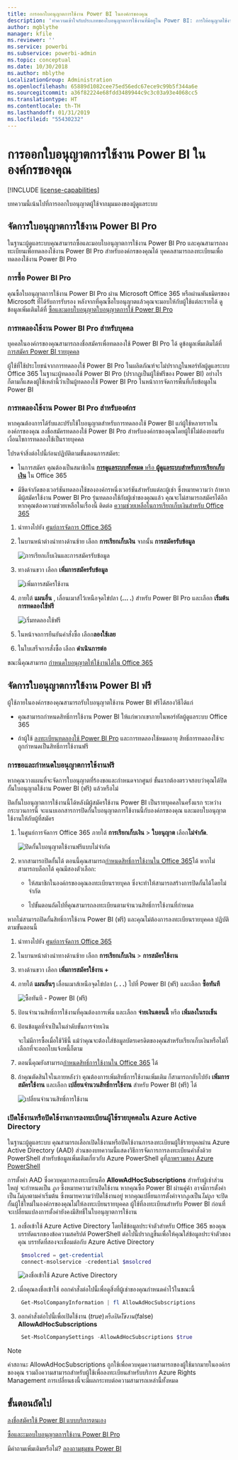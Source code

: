```yaml
---
title: การออกใบอนุญาตการใช้งาน Power BI ในองค์กรของคุณ
description: 'ทำความเข้าใจกับประเภทของใบอนุญาตการใช้งานที่มีอยู่ใน Power BI: การให้อนุญาตใช้งานฟรี, Power BI Pro และ Power BI Premium'
author: mgblythe
manager: kfile
ms.reviewer: ''
ms.service: powerbi
ms.subservice: powerbi-admin
ms.topic: conceptual
ms.date: 10/30/2018
ms.author: mblythe
LocalizationGroup: Administration
ms.openlocfilehash: 65889d1082cee75ed56edc67ece9c99b5f344a6e
ms.sourcegitcommit: a36f82224e68fdd3489944c9c3c03a93e4068cc5
ms.translationtype: HT
ms.contentlocale: th-TH
ms.lasthandoff: 01/31/2019
ms.locfileid: "55430232"
---
```

# <a name="power-bi-licensing-in-your-organization"></a>การออกใบอนุญาตการใช้งาน Power BI ในองค์กรของคุณ

[!INCLUDE [license-capabilities](includes/license-capabilities.md)]

บทความนี้เน้นไปที่การออกใบอนุญาตผู้ใช้จากมุมมองของผู้ดูแลระบบ

## <a name="manage-power-bi-pro-licenses"></a>จัดการใบอนุญาตการใช้งาน Power BI Pro

ในฐานะผู้ดูแลระบบคุณสามารถซื้อและมอบใบอนุญาตการใช้งาน Power BI Pro และคุณสามารถลงทะเบียนเพื่อทดลองใช้งาน Power BI Pro สำหรับองค์กรของคุณได้ บุคคลสามารถลงทะเบียนเพื่อทดลองใช้งาน Power BI Pro

### <a name="purchasing-power-bi-pro"></a>การซื้อ Power BI Pro

คุณซื้อใบอนุญาตการใช้งาน Power BI Pro ผ่าน Microsoft Office 365 หรือผ่านพันธมิตรของ Microsoft ที่ได้รับการรับรอง หลังจากที่คุณซื้อใบอนุญาตแล้วคุณจะมอบให้กับผู้ใช้แต่ละรายได้ ดูข้อมูลเพิ่มเติมได้ที่ [ซื้อและมอบใบอนุญาตใบอนุญาตการใช้ Power BI Pro](service-admin-purchasing-power-bi-pro.md)

### <a name="power-bi-pro-trial-for-individuals"></a>การทดลองใช้งาน Power BI Pro สำหรับบุคคล

บุคคลในองค์กรของคุณสามารถลงชื่อสมัครเพื่อทดลองใช้ Power BI Pro ได้ ดูข้อมูลเพิ่มเติมได้ที่ [การสมัคร Power BI รายบุคคล](service-self-service-signup-for-power-bi.md)

ผู้ใช้ที่ใช้ประโยชน์จากการทดลองใช้ Power BI Pro ในผลิตภัณฑ์จะไม่ปรากฏในพอร์ทัลผู้ดูแลระบบ Office 365 ในฐานะผู้ทดลองใช้ Power BI Pro (ปรากฏเป็นผู้ใช้ฟรีของ Power BI) อย่างไรก็ตามก็แสดงผู้ใช้เหล่านี้ว่าเป็นผู้ทดลองใช้ Power BI Pro ในหน้าการจัดการพื้นที่เก็บข้อมูลใน Power BI

### <a name="power-bi-pro-trial-for-organizations"></a>การทดลองใช้งาน Power BI Pro สำหรับองค์กร

หากคุณต้องการได้รับและปรับใช้ใบอนุญาตสำหรับการทดลองใช้ Power BI แก่ผู้ใช้หลายรายในองค์กรของคุณ ลงชื่อสมัครทดลองใช้ Power BI Pro สำหรับองค์กรของคุณโดยผู้ใช้ไม่ต้องยอมรับเงื่อนไขการทดลองใช้เป็นรายบุคคล

โปรดจำสิ่งต่อไปนี้ก่อนปฏิบัติตามขั้นตอนการสมัคร:

* ในการสมัคร คุณต้องเป็นสมาชิกใน [**การดูแลระบบทั้งหมด** หรือ **ผู้ดูแลระบบสำหรับการเรียกเก็บเงิน**](https://support.office.com/article/about-office-365-admin-roles-da585eea-f576-4f55-a1e0-87090b6aaa9d) ใน Office 365

* มีขีดจำกัดของเวอร์ชันทดลองใช้ขององค์กรหนึ่งเวอร์ชันสำหรับแต่ละผู้เช่า ซึ่งหมายความว่า ถ้าหากมีผู้สมัครใช้งาน Power BI Pro รุ่นทดลองใช้กับผู้เช่าของคุณแล้ว คุณจะไม่สามารถสมัครได้อีก หากคุณต้องความช่วยเหลือในเรื่องนี้ ติดต่อ [ความช่วยเหลือในการเรียกเก็บเงินสำหรับ Office 365](https://support.office.microsoft.com/article/contact-support-for-business-products-admin-help-32a17ca7-6fa0-4870-8a8d-e25ba4ccfd4b?CorrelationId=552bbf37-214f-4202-80cb-b94240dcd671)

1. นำทางไปยัง [ศูนย์การจัดการ Office 365](https://portal.office.com/adminportal/home#/homepage)

1. ในบานหน้าต่างนำทางด้านซ้าย เลือก **การเรียกเก็บเงิน** จากนั้น **การสมัครรับข้อมูล**

   ![การเรียกเก็บเงินและการสมัครรับข้อมูล](media/service-admin-licensing-organization/service-power-bi-pro-in-your-organization-05.png)

1. ทางด้านขวา เลือก **เพิ่มการสมัครรับข้อมูล**

   ![เพิ่มการสมัครใช้งาน](media/service-admin-licensing-organization/service-power-bi-pro-in-your-organization-06.png)

1. ภายใต้ **แผนอื่น** , เลื่อนเมาส์ไว้เหนือจุดไข่ปลา (**... .**) สำหรับ Power BI Pro และเลือก **เริ่มต้นการทดลองใช้ฟรี** 

   ![เริ่มทดลองใช้ฟรี](media/service-admin-licensing-organization/service-power-bi-pro-in-your-organization-07.png) 

1. ในหน้าจอการยืนยันคำสั่งซื้อ เลือก**ลองใช้เลย** 

1. ในใบเสร็จการสั่งซื้อ เลือก **ดำเนินการต่อ**

ขณะนี้คุณสามารถ [กำหนดใบอนุญาตให้ใช้งานได้ใน Office 365 ](https://support.office.com/article/assign-licenses-to-users-in-office-365-for-business-997596b5-4173-4627-b915-36abac6786dc)

## <a name="manage-power-bi-free-licenses"></a>จัดการใบอนุญาตการใช้งาน Power BI ฟรี

ผู้ใช้ภายในองค์กรของคุณสามารถรับใบอนุญาตใช้งาน Power BI ฟรีได้สองวิธีได้แก่

* คุณสามารถกำหนดสิทธิ์การใช้งาน Power BI ให้แก่พวกเขาภายในพอร์ทัลผู้ดูแลระบบ Office 365

* ถ้าผู้ใช้ [ลงทะเบียนทดลองใช้ Power BI Pro](service-self-service-signup-for-power-bi.md) และการทดลองใช้หมดอายุ สิทธิ์การทดลองใช้จะถูกกำหนดเป็นสิทธิ์การใช้งานฟรี

### <a name="requesting-and-assigning-free-licenses"></a>การขอและกำหนดใบอนุญาตการใช้งานฟรี

หากคุณวางแผนที่จะจัดการใบอนุญาตที่ร้องขอและกำหนดจากศูนย์ ขั้นแรกต้องตรวจสอบว่าคุณได้ปิดกั้นใบอนุญาตใช้งาน Power BI (ฟรี) แล้วหรือไม่

ปิดกั้นใบอนุญาตการใช้งานนี้ได้หลังมีผู้สมัครใช้งาน Power BI เป็นรายบุคคลในครั้งแรก ระหว่างกระบวนการนี้ จะแนบเอกสารการปิดกั้นใบอนุญาตการใช้งานนี้กับองค์กรของคุณ และมอบใบอนุญาตใช้งานให้กับผู้ที่สมัคร

1. ในศูนย์การจัดการ Office 365 ภายใต้ **การเรียกเก็บเงิน** > **ใบอนุญาต** เลือก**ไม่จำกัด**.

    ![ปิดกั้นใบอนุญาตใช้งานฟรีแบบไม่จำกัด](media/service-admin-licensing-organization/unlimited-licenses.png)

1. หากสามารถปิดกั้นได้ ตอนนี้คุณสามารถ[กำหนดสิทธิ์การใช้งานใน Office 365](https://support.office.com/article/assign-licenses-to-users-in-office-365-for-business-997596b5-4173-4627-b915-36abac6786dc)ได้ หากไม่สามารถบล็อกได้ คุณมีสองตัวเลือก:

    * ให้สมาชิกในองค์กรของคุณลงทะเบียนรายบุคล ซึ่งจะทำให้สามารถสร้างการปิดกั้นได้โดยไม่จำกัด

    * ไปขั้นตอนถัดไปที่คุณสามารถลงทะเบียนตามจำนวนสิทธิ์การใช้งานที่กำหนด

หากไม่สามารถปิดกั้นสิทธิ์การใช้งาน Power BI (ฟรี) และคุณไม่ต้องการลงทะเบียนรายบุคคล ปฏิบัติตามขั้นตอนนี้

1. นำทางไปยัง [ศูนย์การจัดการ Office 365](https://portal.office.com/admin/default.aspx)

1. ในบานหน้าต่างนำทางด้านซ้าย เลือก **การเรียกเก็บเงิน** > **การสมัครใช้งาน**

1. ทางด้านขวา เลือก **เพิ่มการสมัครใช้งาน +** 

1. ภายใต้ **แผนอื่นๆ** เลื่อนเมาส์เหนือจุดไข่ปลา (**. . .**) ไปที่ Power BI (ฟรี) และเลือก **ซื้อทันที**

    ![ซื้อทันที - Power BI (ฟรี)](media/service-admin-licensing-organization/buy-powerbi-free.png)

1. ป้อนจำนวนสิทธิ์การใช้งานที่คุณต้องการเพิ่ม และเลือก **จ่ายเงินตอนนี้** หรือ **เพิ่มลงในรถเข็น**

1. ป้อนข้อมูลที่จำเป็นในลำดับขั้นการจ่ายเงิน

    จะไม่มีการซื้อเมื่อใช้วิธีนี้ แม้ว่าคุณจะต้องใส่ข้อมูลบัตรเครดิตของคุณสำหรับเรียกเก็บเงินหรือไม่ก็เลือกที่จะออกใบแจ้งหนี้ก็ตาม

1. ตอนนี้คุณยังสามารถ[กำหนดสิทธิ์การใช้งานใน Office 365](https://support.office.com/article/assign-licenses-to-users-in-office-365-for-business-997596b5-4173-4627-b915-36abac6786dc) ได้

1. ถ้าคุณตัดสินใจในภายหลังว่า คุณต้องการเพิ่มสิทธิ์การใช้งานเพิ่มเติม ก็สามารถกลับไปยัง **เพิ่มการสมัครใช้งาน** และเลือก **เปลี่ยนจำนวนสิทธิ์การใช้งาน** สำหรับ Power BI (ฟรี) ได้

    ![เปลี่ยนจำนวนสิทธิ์การใช้งาน](media/service-admin-licensing-organization/change-license-quantity.png)

### <a name="enable-or-disable-individual-user-sign-up-in-azure-active-directory"></a>เปิดใช้งานหรือปิดใช้งานการลงทะเบียนผู้ใช้รายบุคคลใน Azure Active Directory

ในฐานะผู้ดูแลระบบ คุณสามารถเลือกเปิดใช้งานหรือปิดใช้งานการลงทะเบียนผู้ใช้รายบุคลผ่าน Azure Active Directory (AAD) ส่วนของบทความนี้แสดงวิธีการจัดการการลงทะเบียนคำสั่งด้วย PowerShell สำหรับข้อมูลเพิ่มเติมเกี่ยวกับ Azure PowerShell ดูที่[ภาพรวมของ Azure PowerShell](/powershell/azure/overview)

การตั้งค่า AAD ซึ่งควบคุมการลงทะเบียนคือ **AllowAdHocSubscriptions** สำหรับผู้เช่าส่วนใหญ่ จะกำหนดเป็น *ถูก* ซึ่งหมายความว่าเปิดใช้งาน หากคุณซื้อ Power BI ผ่านคู่ค้า อาจมีการตั้งค่าเป็น*ไม่ถูก*ตามค่าเริ่มต้น ซึ่งหมายความว่าปิดใช้งานอยู่ หากคุณเปลี่ยนการตั้งค่าจาก*ถูก*เป็น*ไม่ถูก* จะปิดกั้นผู้ใช้ใหม่ในองค์กรของคุณไม่ให้ลงทะเบียนรายบุคคล ผู้ใช้ที่ลงทะเบียนสำหรับ Power BI ก่อนที่จะเปลี่ยนแปลงการตั้งค่ายังคงมีสิทธิ์ในใบอนุญาตการใช้งาน

1. ลงชื่อเข้าใช้ Azure Active Directory โดยใช้ข้อมูลประจำตัวสำหรับ Office 365 ของคุณ บรรทัดแรกของข้อความสคริปต์ PowerShell ต่อไปนี้ปรากฏขึ้นเพื่อให้คุณใส่ข้อมูลประจำตัวของคุณ บรรทัดที่สองจะเชื่อมต่อกับ Azure Active Directory

    ```powershell
     $msolcred = get-credential
     connect-msolservice -credential $msolcred
    ```

   ![ลงชื่อเข้าใช้ Azure Active Directory](media/service-admin-licensing-organization/aad-signin.png)

1. เมื่อคุณลงชื่อเข้าใช้ ออกคำสั่งต่อไปนี้เพื่อดูสิ่งที่ผู้เช่าของคุณกำหนดค่าไว้ในขณะนี้

    ```powershell
     Get-MsolCompanyInformation | fl AllowAdHocSubscriptions
    ```
1. ออกคำสั่งต่อไปนี้เพื่อเปิดใช้งาน ($true) หรือปิดใช้งาน ($false) **AllowAdHocSubscriptions**

    ```powershell
     Set-MsolCompanySettings -AllowAdHocSubscriptions $true
    ```

> [!NOTE]
> ค่าสถานะ AllowAdHocSubscriptions ถูกใช้เพื่อควบคุมความสามารถของผู้ใช้มากมายในองค์กรของคุณ รวมถึงความสามารถสำหรับผู้ใช้เพื่อลงทะเบียนสำหรับบริการ Azure Rights Management การเปลี่ยนธงนี้จะมีผลกระทบต่อความสามารถเหล่านี้ทั้งหมด

## <a name="next-steps"></a>ขั้นตอนถัดไป

[ลงชื่อสมัครใช้ Power BI แบบบริการตนเอง](service-self-service-signup-for-power-bi.md)  

[ซื้อและะมอบใบอนุญาตการใช้งาน Power BI Pro](service-admin-purchasing-power-bi-pro.md)

มีคำถามเพิ่มเติมหรือไม่? [ลองถามชุมชน Power BI](http://community.powerbi.com/)